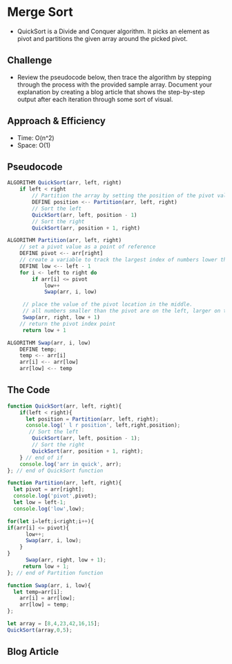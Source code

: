 # Merge Sort
- QuickSort is a Divide and Conquer algorithm. It picks an element as pivot and partitions the given array around the picked pivot. 

## Challenge
- Review the pseudocode below, then trace the algorithm by stepping through the process with the provided sample array. Document your explanation by creating a blog article that shows the step-by-step output after each iteration through some sort of visual.

## Approach & Efficiency
- Time: O(n^2)
- Space: O(1)

## Pseudocode
```javascript 
ALGORITHM QuickSort(arr, left, right)
    if left < right
        // Partition the array by setting the position of the pivot value 
        DEFINE position <-- Partition(arr, left, right)
        // Sort the left
        QuickSort(arr, left, position - 1)
        // Sort the right
        QuickSort(arr, position + 1, right)

ALGORITHM Partition(arr, left, right)
    // set a pivot value as a point of reference
    DEFINE pivot <-- arr[right]
    // create a variable to track the largest index of numbers lower than the defined pivot
    DEFINE low <-- left - 1
    for i <- left to right do
        if arr[i] <= pivot
            low++
            Swap(arr, i, low)

     // place the value of the pivot location in the middle.
     // all numbers smaller than the pivot are on the left, larger on the right. 
     Swap(arr, right, low + 1)
    // return the pivot index point
     return low + 1

ALGORITHM Swap(arr, i, low)
    DEFINE temp;
    temp <-- arr[i]
    arr[i] <-- arr[low]
    arr[low] <-- temp
```
## The Code 

```javascript 
function QuickSort(arr, left, right){
    if(left < right){
      let position = Partition(arr, left, right);
      console.log(' l r position', left,right,position);
       // Sort the left
        QuickSort(arr, left, position - 1);
        // Sort the right
        QuickSort(arr, position + 1, right);
    } // end of if 
    console.log('arr in quick', arr);
}; // end of QuickSort function

function Partition(arr, left, right){
  let pivot = arr[right];
  console.log('pivot',pivot);
  let low = left-1;
  console.log('low',low);

for(let i=left;i<right;i++){
if(arr[i] <= pivot){
      low++;
      Swap(arr, i, low);
    }
}
      Swap(arr, right, low + 1);
     return low + 1;
}; // end of Partition function 

function Swap(arr, i, low){
  let temp=arr[i];
    arr[i] = arr[low];
    arr[low] = temp;
};

let array = [8,4,23,42,16,15];
QuickSort(array,0,5);

```

## Blog Article 
